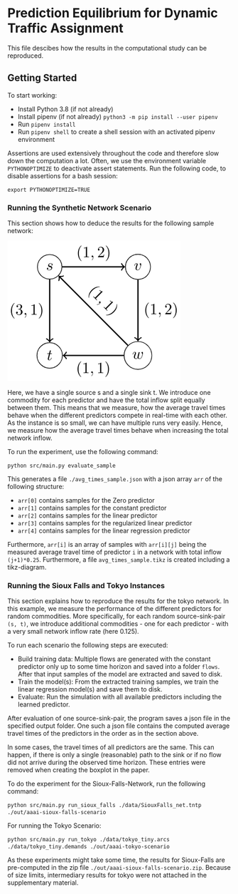 # Prediction Equilibrium for Dynamic Traffic Assignment

This file descibes how the results in the computational study can be reproduced.

## Getting Started

To start working:

* Install Python 3.8 (if not already)
* Install pipenv (if not already) `python3 -m pip install --user pipenv`
* Run `pipenv install`
* Run `pipenv shell` to create a shell session with an activated pipenv environment

Assertions are used extensively throughout the code and therefore slow down the computation a lot. Often, we use the
environment variable `PYTHONOPTIMIZE` to deactivate assert statements. Run the following code, to disable assertions for
a bash session:

```
export PYTHONOPTIMIZE=TRUE
```

### Running the Synthetic Network Scenario

This section shows how to deduce the results for the following sample network:

![Synthetic Network](data/sample_network.png)

Here, we have a single source s and a single sink t. We introduce one commodity for each predictor and have the total
inflow split equally between them. This means that we measure, how the average travel times behave when the different
predictors compete in real-time with each other. As the instance is so small, we can have multiple runs very easily.
Hence, we measure how the average travel times behave when increasing the total network inflow.

To run the experiment, use the following command:

```
python src/main.py evaluate_sample
```

This generates a file `./avg_times_sample.json` with a json array `arr` of the following structure:

* `arr[0]` contains samples for the Zero predictor
* `arr[1]` contains samples for the constant predictor
* `arr[2]` contains samples for the linear predictor
* `arr[3]` contains samples for the regularized linear predictor
* `arr[4]` contains samples for the linear regression predictor

Furthermore, `arr[i]` is an array of samples with `arr[i][j]` being the measured average travel time of predictor `i`
in a network with total inflow `(j+1)*0.25`. Furthermore, a file `avg_times_sample.tikz` is created including a
tikz-diagram.

### Running the Sioux Falls and Tokyo Instances

This section explains how to reproduce the results for the tokyo network. In this example, we measure the performance of
the different predictors for random commodities. More specifically, for each random source-sink-pair `(s, t)`, we
introduce additional commodities - one for each predictor - with a very small network inflow rate (here 0.125).

To run each scenario the following steps are executed:

* Build training data: Multiple flows are generated with the constant predictor only up to some time horizon and saved
  into a folder `flows`. After that input samples of the model are extracted and saved to disk.
* Train the model(s): From the extracted training samples, we train the linear regression model(s) and save them to
  disk.
* Evaluate: Run the simulation with all available predictors including the learned predictor.

After evaluation of one source-sink-pair, the program saves a json file in the specified output folder. One such a json
file contains the computed average travel times of the predictors in the order as in the section above.

In some cases, the travel times of all predictors are the same. This can happen, if there is only a single (reasonable)
path to the sink or if no flow did not arrive during the observed time horizon. These entries were removed when creating
the boxplot in the paper.

To do the experiment for the Sioux-Falls-Network, run the following command:

```
python src/main.py run_sioux_falls ./data/SiouxFalls_net.tntp ./out/aaai-sioux-falls-scenario
```

For running the Tokyo Scenario:

```
python src/main.py run_tokyo ./data/tokyo_tiny.arcs ./data/tokyo_tiny.demands ./out/aaai-tokyo-scenario
```

As these experiments might take some time, the results for Sioux-Falls are pre-computed in the zip
file `./out/aaai-sioux-falls-scenario.zip`.
Because of size limits, intermediary results for tokyo were not attached in the supplementary material.
